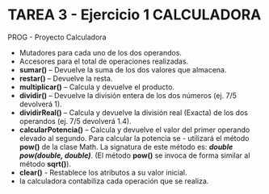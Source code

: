 # TAREA 3 - Ejercicio 1 CALCULADORA

PROG - Proyecto Calculadora

- Mutadores para cada uno de los dos operandos.
- Accesores para el total de operaciones realizadas.
- **sumar()** – Devuelve la suma de los dos valores que almacena.
- **restar()** – Devuelve la resta.
- **multiplicar()** – Calcula y devuelve el producto.
- **dividir()** – Devuelve la división entera de los dos números (ej. 7/5 devolverá 1).
- **dividirReal()** – Calcula y devuelve la división real (Exacta) de los dos operandos (ej. 7/5 devolverá 1.4).
- **calcularPotencia()** – Calcula y devuelve el valor del primer operando elevado al segundo. Para calcular la potencia se - utilizará el método **pow()** de la clase Math. La signatura de este método es: ***double pow(double, double)***. (El método **pow()** se invoca de forma similar al método **sqrt()**).
- **clear()** - Restablece los atributos a su valor inicial.
- la calculadora contabiliza cada operación que se realiza.
